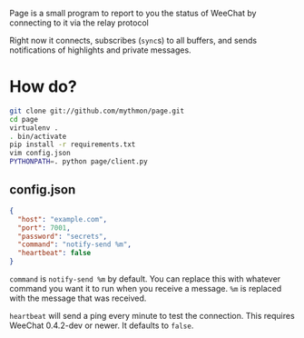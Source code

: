 Page is a small program to report to you the status of WeeChat by
connecting to it via the relay protocol

Right now it connects, subscribes (`sync`s) to all buffers, and sends notifications of highlights and private messages.

How do?
=======

```sh
git clone git://github.com/mythmon/page.git
cd page
virtualenv .
. bin/activate
pip install -r requirements.txt
vim config.json
PYTHONPATH=. python page/client.py
```

config.json
-----------

```json
{
  "host": "example.com",
  "port": 7001,
  "password": "secrets",
  "command": "notify-send %m",
  "heartbeat": false
}
```

`command` is `notify-send %m` by default. You can replace this with whatever command you want it to run when you receive a message. `%m` is replaced with the message that was received.

`heartbeat` will send a ping every minute to test the connection. This requires WeeChat 0.4.2-dev or newer. It defaults to `false`.